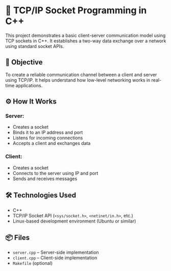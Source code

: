 # 🔌 TCP/IP Socket Programming in C++

This project demonstrates a basic client-server communication model using TCP sockets in C++. It establishes a two-way data exchange over a network using standard socket APIs.

## 🧠 Objective

To create a reliable communication channel between a client and server using TCP/IP. It helps understand how low-level networking works in real-time applications.

## ⚙️ How It Works

### Server:
- Creates a socket
- Binds it to an IP address and port
- Listens for incoming connections
- Accepts a client and exchanges data

### Client:
- Creates a socket
- Connects to the server using IP and port
- Sends and receives messages

## 🛠️ Technologies Used

- C++  
- TCP/IP Socket API (`<sys/socket.h>`, `<netinet/in.h>`, etc.)
- Linux-based development environment (Ubuntu or similar)

## 📦 Files

- `server.cpp` – Server-side implementation  
- `client.cpp` – Client-side implementation  
- `Makefile` (optional)

